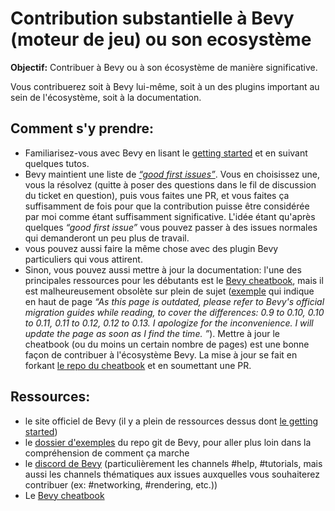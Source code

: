 # Contribution substantielle à Bevy (moteur de jeu) ou son ecosystème

**Objectif:** Contribuer à Bevy ou à son écosystème de manière significative.

Vous contribuerez soit à Bevy lui-même, soit à un des plugins important au sein de l'écosystème, soit à la documentation.

## Comment s'y prendre:
- Familiarisez-vous avec Bevy en lisant le [getting started](https://bevyengine.org/learn/quick-start/getting-started/) et en suivant quelques tutos.
- Bevy maintient une liste de [_“good first issues”_](https://github.com/bevyengine/bevy/issues?q=is%3Aopen+is%3Aissue+label%3AD-Good-First-Issue). Vous en choisissez une, vous la résolvez (quitte à poser des questions dans le fil de discussion du ticket en question), puis vous faites une PR, et vous faites ça suffisamment de fois
pour que la contribution puisse être considérée par moi comme étant suffisamment significative. L'idée étant qu'après quelques _“good first issue”_ vous pouvez passer à des issues normales qui demanderont un peu plus de travail.
- vous pouvez aussi faire la même chose avec des plugin Bevy particuliers qui vous attirent.
- Sinon, vous pouvez aussi mettre à jour la documentation: l'une des principales ressources pour les débutants est le [Bevy cheatbook](https://bevy-cheatbook.github.io/introduction.html), mais il est malheureusement obsolète sur plein de sujet ([exemple](https://bevy-cheatbook.github.io/input/keyboard.html) qui indique en haut de page
_“As this page is outdated, please refer to Bevy's official migration guides while reading, to cover the differences: 0.9 to 0.10, 0.10 to 0.11, 0.11 to 0.12, 0.12 to 0.13. I apologize for the inconvenience. I will update the page as soon as I find the time. ”_). Mettre à jour le cheatbook (ou du moins un certain nombre de pages) est une bonne façon de contribuer à l'écosystème Bevy. La mise à jour se fait en forkant [le repo du cheatbook](https://github.com/bevy-cheatbook/bevy-cheatbook) et en soumettant une PR.

## Ressources:
- le site officiel de Bevy (il y a plein de ressources dessus dont [le getting started](https://bevyengine.org/learn/quick-start/getting-started/))
- le [dossier d'exemples](https://github.com/bevyengine/bevy/tree/main/examples) du repo git de Bevy, pour aller plus loin dans la compréhension de comment ça marche
- le [discord de Bevy](https://discord.gg/s7jbXYh4) (particulièrement les channels #help, #tutorials, mais aussi les channels thématiques aux issues auxquelles vous souhaiterez contribuer (ex: #networking, #rendering, etc.))
- Le [Bevy cheatbook](https://bevy-cheatbook.github.io/introduction.html)
